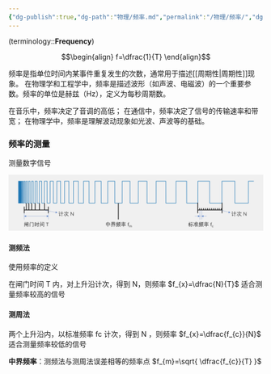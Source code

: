 ```yaml
---
{"dg-publish":true,"dg-path":"物理/频率.md","permalink":"/物理/频率/","dgPassFrontmatter":true,"noteIcon":"","created":"2024-05-21T15:20:28.000+08:00","updated":"2025-08-28T21:53:13.880+08:00"}
---
```


(terminology::**Frequency**)

$$\begin{align}
f=\dfrac{1}{T}
\end{align}$$

频率是指单位时间内某事件重复发生的次数，通常用于描述[[周期性\|周期性]]现象。
在物理学和工程学中，频率是描述波形（如声波、电磁波）的一个重要参数。频率的单位是赫兹（Hz），定义为每秒周期数。

在音乐中，频率决定了音调的高低；
在通信中，频率决定了信号的传输速率和带宽；
在物理学中，频率是理解波动现象如光波、声波等的基础。

### 频率的测量
测量数字信号

![频率测量方法.png](../img/user/Functional%20files/Photo%20Resources/%E9%A2%91%E7%8E%87%E6%B5%8B%E9%87%8F%E6%96%B9%E6%B3%95.png)

#### 测频法
使用频率的定义

在闸门时间 T 内，对上升沿计次，得到 N，则频率 $f_{x}=\dfrac{N}{T}$
适合测量频率较高的信号
#### 测周法 
两个上升沿内，以标准频率 fc 计次，得到 N ，则频率 $f_{x}=\dfrac{f_{c}}{N}$
适合测量频率较低的信号

**中界频率**：测频法与测周法误差相等的频率点
$f_{m}=\sqrt{ \dfrac{f_{c}}{T} }$

